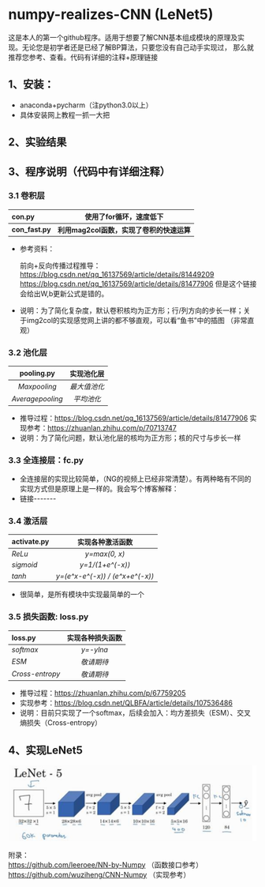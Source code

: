 # 	numpy-realizes-CNN (LeNet5)

​	这是本人的第一个github程序。适用于想要了解CNN基本组成模块的原理及实现。无论您是初学者还是已经了解BP算法，只要您没有自己动手实现过，
那么就推荐您参考、查看。代码有详细的注释+原理链接

## 1、安装：
   * anaconda+pycharm（注python3.0以上）
   * 具体安装网上教程一抓一大把
   
   
## 2、实验结果
    
    
## 3、程序说明（代码中有详细注释）

###  3.1 卷积层
<center>

| con.py           |  使用了for循环，速度低下       |
| :--------------- | :----------------------:   | 
| **con_fast.py**  |     **利用mag2col函数，实现了卷积的快速运算**    |
</center>
 
   * 参考资料：  
   
      
      前向+反向传播过程推导：
      https://blog.csdn.net/qq_16137569/article/details/81449209
      https://blog.csdn.net/qq_16137569/article/details/81477906
      但是这个链接会给出W,b更新公式是错的。
      
   * 说明：为了简化复杂度，默认卷积核均为正方形；行/列方向的步长一样；关于img2col的实现感觉网上讲的都不够直观，可以看“鱼书”中的插图
    （非常直观）


### 3.2 池化层
<center>

|     pooling.py    |  **实现池化层**  |
| :---------------: | :------------: | 
|    *Maxpooling*   |    *最大值池化*  |
| *Averagepooling*  |    *平均池化*   |

</center>

   * 推导过程：https://blog.csdn.net/qq_16137569/article/details/81477906
    实现参考：https://zhuanlan.zhihu.com/p/70713747
   * 说明：为了简化问题，默认池化层的核均为正方形；核的尺寸与步长一样


### 3.3 全连接层：fc.py
   * 全连接层的实现比较简单，（NG的视频上已经非常清楚）。有两种略有不同的实现方式但是原理上是一样的。我会写个博客解释：
   * 链接-------

### 3.4 激活层
<center>

| activate.py    |     实现各种激活函数    |
| :------------- | :-----------------:  | 
|     *ReLu*     |     *y=max(0, x)*    |
|    *sigmoid*   |     *y=1/(1+e^(-x))*    |
|     *tanh*     |     *y=(e^x-e^(-x)) / (e^x+e^(-x))*    |
</center>

   * 很简单，是所有模块中实现最简单的一个


### 3.5 损失函数: loss.py
<center>

|     loss.py    |     实现各种损失函数    |
| :------------- | :-----------------:  | 
|    *softmax*   |     *y=-ylna*    |
|      *ESM*     |     *敬请期待*    |
| *Cross-entropy*|     *敬请期待*    |
</center>

   * 推导过程：https://zhuanlan.zhihu.com/p/67759205
   * 实现参考：https://blog.csdn.net/QLBFA/article/details/107536486
   * 说明：目前只实现了一个softmax，后续会加入：均方差损失（ESM）、交叉熵损失（Cross-entropy）

## 4、实现LeNet5

   ![Alt text](/pic/LeNet5.png)

附录：  
https://github.com/leeroee/NN-by-Numpy  （函数接口参考）  
https://github.com/wuziheng/CNN-Numpy  （实现参考）


